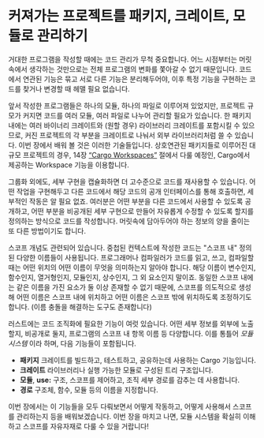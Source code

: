# 커져가는 프로젝트를 패키지, 크레이트, 모듈로 관리하기

거대한 프로그램을 작성할 때에는 코드 관리가 무척 중요합니다.
어느 시점부터는 머릿속에서 생각하는 것만으로는
전체 프로그램의 변화를 쫓아갈 수 없기 때문입니다.
코드에서 연관된 기능은 묶고 서로 다른 기능은 분리해두어야,
이후 특정 기능을 구현하는 코드를 찾거나 변경할 때 헤맬 필요 없습니다.

앞서 작성한 프로그램들은 하나의 모듈, 하나의 파일로 이루어져 있었지만,
프로젝트 규모가 커지면 코드를 여러 모듈, 여러 파일로 나누어 관리할 필요가 있습니다.
한 패키지 내에는 여러 바이너리 크레이트와 (원할 경우) 라이브러리 크레이트를 포함시킬 수 있으므로,
커진 프로젝트의 각 부분을 크레이트로 나눠서 외부 라이브러리처럼 쓸 수 있습니다.
이번 장에서 배워 볼 것은 이러한 기술들입니다.
상호연관된 패키지들로 이루어진 대규모 프로젝트의 경우,
14장 [“Cargo Workspaces”][workspaces]<!-- ignore --> 절에서 다룰 예정인,
Cargo에서 제공하는 Workspace 기능을 이용합니다.

그룹화 외에도, 세부 구현을 캡슐화하면 더 고수준으로 코드를 재사용할 수 있습니다.
어떤 작업을 구현해두고 다른 코드에서 해당 코드의 공개 인터페이스를 통해 호출하면,
세부적인 작동은 알 필요 없죠.
여러분은 어떤 부분을 다른 코드에서 사용할 수 있도록 공개하고,
어떤 부분을 비공개된 세부 구현으로 만들어 자유롭게 수정할 수 있도록
할지를 정의하는 방식으로 코드를 작성합니다.
머릿속에 담아두어야 하는 정보의 양을 줄이는 또 다른 방법이기도 합니다.

스코프 개념도 관련되어 있습니다. 중첩된 컨텍스트에 작성한 코드는 "스코프 내" 정의된 다양한 이름들이 사용됩니다.
프로그래머나 컴파일러가 코드를 읽고, 쓰고, 컴파일할 때는 어떤 위치의 어떤 이름이 무엇을 의미하는지 알아야 합니다.
해당 이름이 변수인지, 함수인지, 열거형인지, 모듈인지, 상수인지, 그 외 요소인지 말이죠.
동일한 스코프 내에는 같은 이름을 가진 요소가 둘 이상 존재할 수 없기 때문에,
스코프를 의도적으로 생성해 어떤 이름은 스코프 내에 위치하고
어떤 이름은 스코프 밖에 위치하도록 조정하기도 합니다.
(이름 충돌을 해결하는 도구도 존재합니다)

러스트에는 코드 조직화에 필요한 기능이 여럿 있습니다.
어떤 세부 정보를 외부에 노출할지, 비공개로 둘지,
프로그램의 스코프 내 항목 이름 등 다양합니다.
이를 통틀어 *모듈 시스템* 이라 하며, 다음 기능들이 포함됩니다.

* **패키지** 크레이트를 빌드하고, 테스트하고, 공유하는데 사용하는 Cargo 기능입니다.
* **크레이트** 라이브러리나 실행 가능한 모듈로 구성된 트리 구조입니다.
* **모듈**, **use:** 구조, 스코프를 제어하고,
  조직 세부 경로를 감추는 데 사용합니다.
* **경로** 구조체, 함수, 모듈 등의 이름을 지정합니다.

이번 장에서는 이 기능들을 모두 다뤄보면서 어떻게 작동하고,
어떻게 사용해서 스코프를 관리하는지 등을 배워보겠습니다.
이번 장을 마치고 나면, 모듈 시스템을 확실히 이해하고 스코프를 자유자재로 다룰 수 있을 거랍니다!

[workspaces]: ch14-03-cargo-workspaces.html
